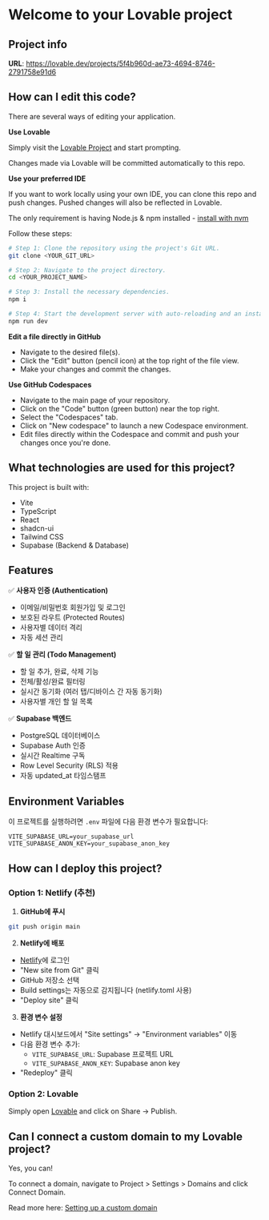 # Welcome to your Lovable project

## Project info

**URL**: https://lovable.dev/projects/5f4b960d-ae73-4694-8746-2791758e91d6

## How can I edit this code?

There are several ways of editing your application.

**Use Lovable**

Simply visit the [Lovable Project](https://lovable.dev/projects/5f4b960d-ae73-4694-8746-2791758e91d6) and start prompting.

Changes made via Lovable will be committed automatically to this repo.

**Use your preferred IDE**

If you want to work locally using your own IDE, you can clone this repo and push changes. Pushed changes will also be reflected in Lovable.

The only requirement is having Node.js & npm installed - [install with nvm](https://github.com/nvm-sh/nvm#installing-and-updating)

Follow these steps:

```sh
# Step 1: Clone the repository using the project's Git URL.
git clone <YOUR_GIT_URL>

# Step 2: Navigate to the project directory.
cd <YOUR_PROJECT_NAME>

# Step 3: Install the necessary dependencies.
npm i

# Step 4: Start the development server with auto-reloading and an instant preview.
npm run dev
```

**Edit a file directly in GitHub**

- Navigate to the desired file(s).
- Click the "Edit" button (pencil icon) at the top right of the file view.
- Make your changes and commit the changes.

**Use GitHub Codespaces**

- Navigate to the main page of your repository.
- Click on the "Code" button (green button) near the top right.
- Select the "Codespaces" tab.
- Click on "New codespace" to launch a new Codespace environment.
- Edit files directly within the Codespace and commit and push your changes once you're done.

## What technologies are used for this project?

This project is built with:

- Vite
- TypeScript
- React
- shadcn-ui
- Tailwind CSS
- Supabase (Backend & Database)

## Features

✅ **사용자 인증 (Authentication)**
- 이메일/비밀번호 회원가입 및 로그인
- 보호된 라우트 (Protected Routes)
- 사용자별 데이터 격리
- 자동 세션 관리

✅ **할 일 관리 (Todo Management)**
- 할 일 추가, 완료, 삭제 기능
- 전체/활성/완료 필터링
- 실시간 동기화 (여러 탭/디바이스 간 자동 동기화)
- 사용자별 개인 할 일 목록

✅ **Supabase 백엔드**
- PostgreSQL 데이터베이스
- Supabase Auth 인증
- 실시간 Realtime 구독
- Row Level Security (RLS) 적용
- 자동 updated_at 타임스탬프

## Environment Variables

이 프로젝트를 실행하려면 `.env` 파일에 다음 환경 변수가 필요합니다:

```env
VITE_SUPABASE_URL=your_supabase_url
VITE_SUPABASE_ANON_KEY=your_supabase_anon_key
```

## How can I deploy this project?

### Option 1: Netlify (추천)

1. **GitHub에 푸시**
```sh
git push origin main
```

2. **Netlify에 배포**
- [Netlify](https://app.netlify.com)에 로그인
- "New site from Git" 클릭
- GitHub 저장소 선택
- Build settings는 자동으로 감지됩니다 (netlify.toml 사용)
- "Deploy site" 클릭

3. **환경 변수 설정**
- Netlify 대시보드에서 "Site settings" → "Environment variables" 이동
- 다음 환경 변수 추가:
  - `VITE_SUPABASE_URL`: Supabase 프로젝트 URL
  - `VITE_SUPABASE_ANON_KEY`: Supabase anon key
- "Redeploy" 클릭

### Option 2: Lovable

Simply open [Lovable](https://lovable.dev/projects/5f4b960d-ae73-4694-8746-2791758e91d6) and click on Share -> Publish.

## Can I connect a custom domain to my Lovable project?

Yes, you can!

To connect a domain, navigate to Project > Settings > Domains and click Connect Domain.

Read more here: [Setting up a custom domain](https://docs.lovable.dev/features/custom-domain#custom-domain)
